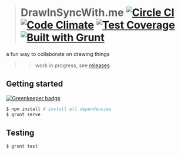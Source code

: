> # DrawInSyncWith.me [![Circle CI](https://circleci.com/gh/JaKXz/syncDrawWeb.svg?style=svg)](https://circleci.com/gh/JaKXz/syncDrawWeb) [![Code Climate](https://codeclimate.com/github/JaKXz/syncDrawWeb/badges/gpa.svg)](https://codeclimate.com/github/JaKXz/syncDrawWeb) [![Test Coverage](https://codeclimate.com/github/JaKXz/syncDrawWeb/badges/coverage.svg)](https://codeclimate.com/github/JaKXz/syncDrawWeb) [![Built with Grunt](https://cdn.gruntjs.com/builtwith.png)](http://gruntjs.com/)
a fun way to collaborate on drawing things
>> work in progress, see [releases](https://github.com/JaKXz/syncDrawWeb/releases)

## Getting started

[![Greenkeeper badge](https://badges.greenkeeper.io/JaKXz/syncDrawWeb.svg)](https://greenkeeper.io/)
```bash
$ npm install # install all dependencies
$ grunt serve
```

## Testing
```bash
$ grunt test
```
